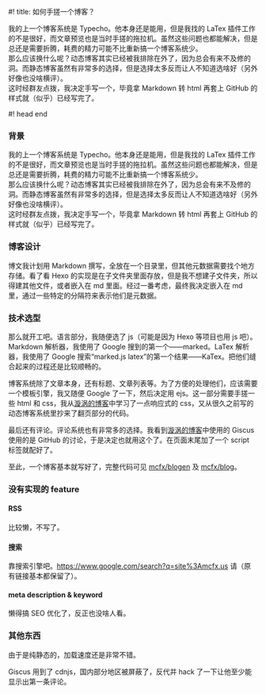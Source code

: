 #! title: 如何手搓一个博客？

我的上一个博客系统是 Typecho。他本身还是能用，但是我找的 LaTex 插件工作的不是很好，而文章预览也是当时手搓的拖拉机。虽然这些问题也都能解决，但是总还是需要折腾，耗费的精力可能不比重新搞一个博客系统少。  
那么应该换什么呢？动态博客其实已经被我排除在外了，因为总会有来不及修的洞。而静态博客虽然有非常多的选择，但是选择太多反而让人不知道选啥好（另外好像也没啥横评）。  
这时经群友点拨，我决定手写一个，毕竟拿 Markdown 转 html 再套上 GitHub 的样式就（似乎）已经写完了。

#! head end

### 背景

我的上一个博客系统是 Typecho。他本身还是能用，但是我找的 LaTex 插件工作的不是很好，而文章预览也是当时手搓的拖拉机。虽然这些问题也都能解决，但是总还是需要折腾，耗费的精力可能不比重新搞一个博客系统少。  
那么应该换什么呢？动态博客其实已经被我排除在外了，因为总会有来不及修的洞。而静态博客虽然有非常多的选择，但是选择太多反而让人不知道选啥好（另外好像也没啥横评）。  
这时经群友点拨，我决定手写一个，毕竟拿 Markdown 转 html 再套上 GitHub 的样式就（似乎）已经写完了。

### 博客设计

博文我计划用 Markdown 撰写，全放在一个目录里，但其他元数据需要找个地方存储。看了看 Hexo 的实现是在子文件夹里面存放，但是我不想建子文件夹，所以得建其他文件，或者嵌入在 md 里面。经过一番考虑，最终我决定嵌入在 md 里，通过一些特定的分隔符来表示他们是元数据。

### 技术选型

那么就开工吧。语言部分，我随便选了 js（可能是因为 Hexo 等项目也用 js 吧）。Markdown 解析器，我使用了 Google 搜到的第一个——marked。LaTex 解析器，我使用了 Google 搜索“marked.js latex”的第一个结果——KaTex。把他们缝合起来的过程还是比较顺畅的。

博客系统除了文章本身，还有标题、文章列表等。为了方便的处理他们，应该需要一个模板引擎，我又随便 Google 了一下，然后决定用 ejs。这一部分需要手搓一些 html 和 css，我从[漩涡的博客](https://xuanwo.io/)中学习了一点响应式的 css，又从很久之前写的动态博客系统里抄来了翻页部分的代码。

最后还有评论。评论系统也有非常多的选择。我看到[漩涡的博客](https://xuanwo.io/)中使用的 Giscus 使用的是 GitHub 的讨论，于是决定也就用这个了。在页面末尾加了一个 script 标签就配好了。

至此，一个博客基本就写好了，完整代码可见 [mcfx/blogen](https://github.com/mcfx/blogen) 及 [mcfx/blog](https://github.com/mcfx/blog)。

### 没有实现的 feature

#### RSS

比较懒，不写了。

#### 搜索

靠搜索引擎吧。https://www.google.com/search?q=site%3Amcfx.us 请（原有链接基本都保留了）。

#### meta description & keyword

懒得搞 SEO 优化了，反正也没啥人看。

### 其他东西

由于是纯静态的，加载速度还是非常不错。

Giscus 用到了 cdnjs，国内部分地区被屏蔽了，反代并 hack 了一下让他至少能显示出第一条评论。